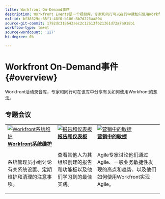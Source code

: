 ```yaml
---
title: Workfront On-Demand事件
description: Workfront Events是一个视频库，专家和同行可以在其中就如何使用Workfront增强为组织完成的工作分享他们的想法和想法。
exl-id: bf38329c-65f1-48f0-b106-8b7d226aa894
source-git-commit: 1792dc318643aec2c12613f621361d72a7a918b1
workflow-type: tm+mt
source-wordcount: '127'
ht-degree: 0%

---
```


# Workfront On-Demand事件 {#overview}

Workfront活动录音库，专家和同行可在该库中分享有关如何使用Workfront的想法。

## 专题会议

<table>
  <tr>
   <td>
      <a href="user-groups/workfront-system-maintenance.md">
      <img alt="Workfront系统维护" src="assets/workfront-system-maintenance.png"/>
      </a>
      <div>
         <a href="user-groups/workfront-system-maintenance.md"><strong>Workfront系统维护</strong></a>
<!---         <br/><em>foo</em> -->
      </div>
      <p>
        <br/>
         系统管理员小组讨论有关系统设置、定期维护和清理的注意事项。
      </p>
    </td>
   <td>
      <a href="user-groups/reporting-and-dashboards.md">
      <img alt="报告和仪表板" src="assets/reporting-and-dashboards.png"/>
      </a>
      <div>
         <a href="user-groups/reporting-and-dashboards.md"><strong>报告和仪表板</strong></a>
<!---         <br/><em>foo</em> -->
      </div>
      <p>
        <br/>
         查看其他人为其组织创建的报告和功能板以及他们学习到的最佳实践。
      </p>
    </td>
   <td>
      <a href="user-groups/agile-in-marketing.md">
      <img alt="营销中的敏捷" src="assets/agile-in-marketing.png"/>
      </a>
      <div>
         <a href="user-groups/agile-in-marketing.md"><strong>营销中的敏捷</strong></a>
<!---         <br/><em>foo</em> -->
      </div>
      <p>
        <br/>
         Agile专家讨论他们通过Agile、一般业务敏捷性发现的高点和趋势，以及他们如何使用Workfront实现Agile。
      </p>
    </td>
  </tr>
</table>

